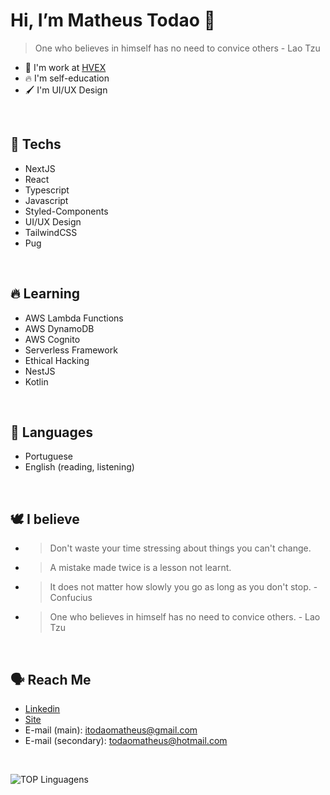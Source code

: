 # Hi, I’m Matheus Todao 👋
> One who believes in himself has no need to convice others - Lao Tzu
- 🥇 I'm work at [HVEX](https://hvex.com.br)
- 🔥 I'm self-education
- 🖌️ I'm UI/UX Design
<br />

## 👾 Techs
- NextJS
- React
- Typescript
- Javascript
- Styled-Components
- UI/UX Design
- TailwindCSS
- Pug

<br />

## 🔥 Learning
- AWS Lambda Functions
- AWS DynamoDB
- AWS Cognito
- Serverless Framework
- Ethical Hacking
- NestJS
- Kotlin

<br />

## 🎌 Languages
- Portuguese
- English (reading, listening)

<br />

## 🕊️ I believe
- > Don't waste your time stressing about things you can't change.
- > A mistake made twice is a lesson not learnt.
- > It does not matter how slowly you go as long as you don't stop. - Confucius
- > One who believes in himself has no need to convice others. - Lao Tzu

<br />

## 🗣️ Reach Me
- [Linkedin](https://linkedin.com/in/matheustodao)
- [Site](https://matheustodao.com)
- E-mail (main): itodaomatheus@gmail.com
- E-mail (secondary): todaomatheus@hotmail.com

<br />

![TOP Linguagens](https://github-readme-stats.vercel.app/api/top-langs/?username=matheustodao&layout=compact&theme=dracula)
